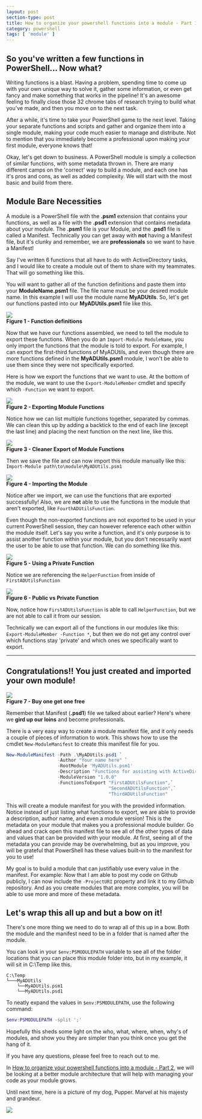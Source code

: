 ```yaml
---
layout: post
section-type: post
title: How to organize your powershell functions into a module - Part 1
category: powershell
tags: [ 'module' ]
---
```


## So you've written a few functions in PowerShell... Now what?

Writing functions is a blast. Having a problem, spending time to come up with your own unique way to solve it, gather some information, or even get fancy and make something that works in the pipeline! It's an awesome feeling to finally close those 32 chrome tabs of research trying to build what you've made, and then you move on to the next task.

After a while, it's time to take your PowerShell game to the next level. Taking your separate functions and scripts and gather and organize them into a single module, making your code much easier to manage and distribute. Not to mention that you immediately become a professional upon making your first module, everyone knows that!

Okay, let's get down to business. A PowerShell module is simply a collection of similar functions, with some metadata thrown in. There are many different camps on the 'correct' way to build a module, and each one has it's pros and cons, as well as added complexity. We will start with the most basic and build from there.

## Module Bare Necessities

A module is a PowerShell file with the **.psm1** extension that contains your functions, as well as a file with the **.psd1** extension that contains metadata about your module. The **.psm1** file is your Module, and the **.psd1** file is called a Manifest. Technically you can get away with **not** having a Manifest file, but it's clunky and remember, we are **professionals** so we want to have a Manifest!

Say I've written 6 functions that all have to do with ActiveDirectory tasks, and I would like to create a module out of them to share with my teammates. That will go something like this.

You will want to gather all of the function definitions and paste them into your **ModuleName.psm1** file. The file name must be your desired module name. In this example I will use the module name **MyADUtils**. So, let's get our functions pasted into our **MyADUtils.psm1** file like this.

![](/img/posts/myadutils_functions_screenshot.jpg)\
**Figure 1 - Function definitions**

Now that we have our functions assembled, we need to tell the module to export these functions. When you do an `Import-Module ModuleName`, you only import the functions that the module is told to export. For example, I can export the first-third functions of MyADUtils, and even though there are more functions defined in the **MyADUtils.psm1** module, I won't be able to use them since they were not specifically exported.

Here is how we export the functions that we want to use. At the bottom of the module, we want to use the `Export-ModuleMember` cmdlet and specify which `-Function` we want to export.

![](/img/posts/myadutils_exportmodulemember_screenshot.jpg)\
**Figure 2 - Exporting Module Functions**

Notice how we can list multiple functions together, separated by commas. We can clean this up by adding a backtick to the end of each line (except the last line) and placing the next function on the next line, like this.

![](/img/posts/myadutils_exportmodulememberbacktick_screenshot.jpg)\
**Figure 3 - Cleaner Export of Module Functions**

Then we save the file and can now import this module manually like this: `Import-Module path\to\module\MyADUtils.psm1`

![](/img/posts/myadutils_importmodule_screenshot.jpg)\
**Figure 4 - Importing the Module**

Notice after we import, we can use the functions that are exported successfully! Also, we are **not** able to use the functions in the module that aren't exported, like `FourthADUtilsFunction`.

Even though the non-exported functions are not exported to be used in your current PowerShell session, they can however reference each other within the module itself. Let's say you write a function, and it's only purpose is to assist another function within your module, but you don't necessarily want the user to be able to use that function. We can do something like this.

![](/img/posts/myadutils_usingprivatefunction_screenshot.png)\
**Figure 5 - Using a Private Function**

Notice we are referencing the `HelperFunction` from inside of `FirstADUtilsFunction`

![](/img/posts/myadutils_privatefunctionreference_screenshot.jpg)\
**Figure 6 - Public vs Private Function**

Now, notice how `FirstADUtilsFunction` is able to call `HelperFunction`, but we are not able to call it from our session. 

Technically we can export all of the functions in our modules like this: `Export-ModuleMember -Function *`, but then we do not get any control over which functions stay 'private' and which ones we specifically want to export.

---

## **Congratulations!! You just created and imported your own module!**

![](/img/posts/butwaittheresmore.jpg)\
**Figure 7 - Buy one get one free**

Remember that Manifest (**.psd1**) file we talked about earlier? Here's where we **gird up our loins** and become professionals.

There is a very easy way to create a module manifest file, and it only needs a couple of pieces of information to work. This shows how to use the cmdlet `New-ModuleManifest` to create this manifest file for you.

```powershell
New-ModuleManifest -Path .\MyADUtils.psd1 `
                   -Author "Your name here" `
                   -RootModule 'MyADUtils.psm1'
                   -Description "Functions for assisting with ActiveDirectory stuffs."
                   -ModuleVersion "1.0.0"
                   -FunctionsToExport "FirstADUtilsFunction",`
                                      "SecondADUtilsFunction",`
                                      "ThirdADUtilsFunction"
```

This will create a module manifest for you with the provided information. Notice instead of just listing what functions to export, we are able to provide a description, author name, and even a module version! This is the metadata on your module that makes you a professional module builder. Go ahead and crack open this manifest file to see all of the other types of data and values that can be provided with your module. At first, seeing all of the metadata you can provide may be overwhelming, but as you improve, you will be grateful that PowerShell has these values built-in to the manifest for you to use!

My goal is to build a module that can justifiably use every value in the manifest. For example: Now that I am able to post my code on Github publicly, I can now include the `-ProjectURI` property and link it to my Github repository. And as you create modules that are more complex, you will be able to use more and more of these metadata.

## Let's wrap this all up and but a bow on it!

There's one more thing we need to do to wrap all of this up in a bow. Both the module and the manifest need to be in a folder that is named after the module.

You can look in your `$env:PSMODULEPATH` variable to see all of the folder locations that you can place this module folder into, but in my example, it will sit in C:\Temp like this.

```
C:\Temp
└───MyADUtils
    └──MyADUtils.psm1
    └──MyADUtils.psd1
```

To neatly expand the values in `$env:PSMODULEPATH`, use the following command:
```powershell
$env:PSMODULEPATH -split ';'
```

Hopefully this sheds some light on the who, what, where, when, why's of modules, and show you they are simpler than you think once you get the hang of it.

If you have any questions, please feel free to reach out to me.

In [How to organize your powershell functions into a module - Part 2](), we will be looking at a better module architecture that will help with managing your code as your module grows.

Until next time, here is a picture of my dog, Pupper. Marvel at his majesty and grandeur.

![](/img/posts/pupper.jpg)
